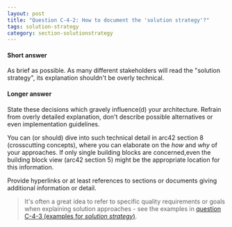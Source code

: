 ```yaml
---
layout: post
title: "Question C-4-2: How to document the 'solution strategy'?"
tags: solution-strategy
category: section-solutionstrategy
---
```


#### Short answer

As brief as possible. As many different stakeholders will read the "solution strategy", its explanation shouldn't be overly technical.

#### Longer answer

State these decisions which gravely influence(d) your architecture. Refrain from overly detailed explanation, don't describe possible alternatives or even implementation guidelines.

You can (or should) dive into such technical detail in arc42 section 8 (crosscutting concepts), where you can elaborate on the _how_ and _why_ of your approaches. If only single building blocks are concerned,even the building block view (arc42 section 5) might be the appropriate location for this information.

Provide hyperlinks or at least references to sections or documents giving additional information or detail.

> It's often a great idea to refer to specific quality requirements or goals when explaining solution approaches - see the examples
in [question C-4-3 (examples for _solution strategy_)](#q-C-4-3).
